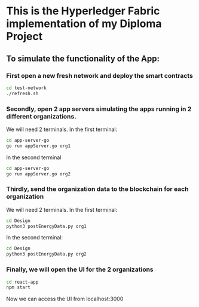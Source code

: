 # This is the Hyperledger Fabric implementation of my Diploma Project

## To simulate the functionality of the App:
### First open a new fresh network and deploy the smart contracts
```sh
cd test-network
./refresh.sh
```

### Secondly, open 2 app servers simulating the apps running in 2 different organizations.
We will need 2 terminals.
In the first terminal:
```sh
cd app-server-go
go run appServer.go org1
```
In the second terminal
```sh
cd app-server-go
go run appServer.go org2
```

### Thirdly, send the organization data to the blockchain for each organization
We will need 2 terminals.
In the first terminal:
```sh
cd Design
python3 postEnergyData.py org1
```
In the second terminal:
```sh
cd Design
python3 postEnergyData.py org2
```

### Finally, we will open the UI for the 2 organizations
```sh
cd react-app
npm start
```
Now we can access the UI from localhost:3000
